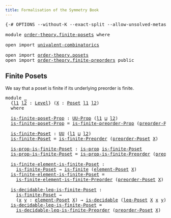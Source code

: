 ```yaml
---
title: Formalisation of the Symmetry Book
---
```


<pre class="Agda"><a id="60" class="Symbol">{-#</a> <a id="64" class="Keyword">OPTIONS</a> <a id="72" class="Pragma">--without-K</a> <a id="84" class="Pragma">--exact-split</a> <a id="98" class="Pragma">--allow-unsolved-metas</a> <a id="121" class="Symbol">#-}</a>

<a id="126" class="Keyword">module</a> <a id="133" href="order-theory.finite-posets.html" class="Module">order-theory.finite-posets</a> <a id="160" class="Keyword">where</a>

<a id="167" class="Keyword">open</a> <a id="172" class="Keyword">import</a> <a id="179" href="univalent-combinatorics.html" class="Module">univalent-combinatorics</a>

<a id="204" class="Keyword">open</a> <a id="209" class="Keyword">import</a> <a id="216" href="order-theory.posets.html" class="Module">order-theory.posets</a>
<a id="236" class="Keyword">open</a> <a id="241" class="Keyword">import</a> <a id="248" href="order-theory.finite-preorders.html" class="Module">order-theory.finite-preorders</a> <a id="278" class="Keyword">public</a>
</pre>
## Finite Posets

We say that a poset is finite if its underlying preorder is finite.

<pre class="Agda"><a id="385" class="Keyword">module</a> <a id="392" href="order-theory.finite-posets.html#392" class="Module">_</a>
  <a id="396" class="Symbol">{</a><a id="397" href="order-theory.finite-posets.html#397" class="Bound">l1</a> <a id="400" href="order-theory.finite-posets.html#400" class="Bound">l2</a> <a id="403" class="Symbol">:</a> <a id="405" href="Agda.Primitive.html#597" class="Postulate">Level</a><a id="410" class="Symbol">}</a> <a id="412" class="Symbol">(</a><a id="413" href="order-theory.finite-posets.html#413" class="Bound">X</a> <a id="415" class="Symbol">:</a> <a id="417" href="order-theory.posets.html#226" class="Function">Poset</a> <a id="423" href="order-theory.finite-posets.html#397" class="Bound">l1</a> <a id="426" href="order-theory.finite-posets.html#400" class="Bound">l2</a><a id="428" class="Symbol">)</a>
  <a id="432" class="Keyword">where</a>

  <a id="441" href="order-theory.finite-posets.html#441" class="Function">is-finite-poset-Prop</a> <a id="462" class="Symbol">:</a> <a id="464" href="foundation-core.propositions.html#1322" class="Function">UU-Prop</a> <a id="472" class="Symbol">(</a><a id="473" href="order-theory.finite-posets.html#397" class="Bound">l1</a> <a id="476" href="Agda.Primitive.html#810" class="Primitive Operator">⊔</a> <a id="478" href="order-theory.finite-posets.html#400" class="Bound">l2</a><a id="480" class="Symbol">)</a>
  <a id="484" href="order-theory.finite-posets.html#441" class="Function">is-finite-poset-Prop</a> <a id="505" class="Symbol">=</a> <a id="507" href="order-theory.finite-preorders.html#455" class="Function">is-finite-preorder-Prop</a> <a id="531" class="Symbol">(</a><a id="532" href="order-theory.posets.html#1256" class="Function">preorder-Poset</a> <a id="547" href="order-theory.finite-posets.html#413" class="Bound">X</a><a id="548" class="Symbol">)</a>

  <a id="553" href="order-theory.finite-posets.html#553" class="Function">is-finite-Poset</a> <a id="569" class="Symbol">:</a> <a id="571" href="Agda.Primitive.html#326" class="Primitive">UU</a> <a id="574" class="Symbol">(</a><a id="575" href="order-theory.finite-posets.html#397" class="Bound">l1</a> <a id="578" href="Agda.Primitive.html#810" class="Primitive Operator">⊔</a> <a id="580" href="order-theory.finite-posets.html#400" class="Bound">l2</a><a id="582" class="Symbol">)</a>
  <a id="586" href="order-theory.finite-posets.html#553" class="Function">is-finite-Poset</a> <a id="602" class="Symbol">=</a> <a id="604" href="order-theory.finite-preorders.html#768" class="Function">is-finite-Preorder</a> <a id="623" class="Symbol">(</a><a id="624" href="order-theory.posets.html#1256" class="Function">preorder-Poset</a> <a id="639" href="order-theory.finite-posets.html#413" class="Bound">X</a><a id="640" class="Symbol">)</a>

  <a id="645" href="order-theory.finite-posets.html#645" class="Function">is-prop-is-finite-Poset</a> <a id="669" class="Symbol">:</a> <a id="671" href="foundation-core.propositions.html#1246" class="Function">is-prop</a> <a id="679" href="order-theory.finite-posets.html#553" class="Function">is-finite-Poset</a>
  <a id="697" href="order-theory.finite-posets.html#645" class="Function">is-prop-is-finite-Poset</a> <a id="721" class="Symbol">=</a> <a id="723" href="order-theory.finite-preorders.html#862" class="Function">is-prop-is-finite-Preorder</a> <a id="750" class="Symbol">(</a><a id="751" href="order-theory.posets.html#1256" class="Function">preorder-Poset</a> <a id="766" href="order-theory.finite-posets.html#413" class="Bound">X</a><a id="767" class="Symbol">)</a>

  <a id="772" href="order-theory.finite-posets.html#772" class="Function">is-finite-element-is-finite-Poset</a> <a id="806" class="Symbol">:</a>
    <a id="812" href="order-theory.finite-posets.html#553" class="Function">is-finite-Poset</a> <a id="828" class="Symbol">→</a> <a id="830" href="univalent-combinatorics.finite-types.html#3732" class="Function">is-finite</a> <a id="840" class="Symbol">(</a><a id="841" href="order-theory.posets.html#640" class="Function">element-Poset</a> <a id="855" href="order-theory.finite-posets.html#413" class="Bound">X</a><a id="856" class="Symbol">)</a>
  <a id="860" href="order-theory.finite-posets.html#772" class="Function">is-finite-element-is-finite-Poset</a> <a id="894" class="Symbol">=</a>
    <a id="900" href="order-theory.finite-preorders.html#994" class="Function">is-finite-element-is-finite-Preorder</a> <a id="937" class="Symbol">(</a><a id="938" href="order-theory.posets.html#1256" class="Function">preorder-Poset</a> <a id="953" href="order-theory.finite-posets.html#413" class="Bound">X</a><a id="954" class="Symbol">)</a>

  <a id="959" href="order-theory.finite-posets.html#959" class="Function">is-decidable-leq-is-finite-Poset</a> <a id="992" class="Symbol">:</a>
    <a id="998" href="order-theory.finite-posets.html#553" class="Function">is-finite-Poset</a> <a id="1014" class="Symbol">→</a>
    <a id="1020" class="Symbol">(</a><a id="1021" href="order-theory.finite-posets.html#1021" class="Bound">x</a> <a id="1023" href="order-theory.finite-posets.html#1023" class="Bound">y</a> <a id="1025" class="Symbol">:</a> <a id="1027" href="order-theory.posets.html#640" class="Function">element-Poset</a> <a id="1041" href="order-theory.finite-posets.html#413" class="Bound">X</a><a id="1042" class="Symbol">)</a> <a id="1044" class="Symbol">→</a> <a id="1046" href="foundation.decidable-types.html#1741" class="Function">is-decidable</a> <a id="1059" class="Symbol">(</a><a id="1060" href="order-theory.posets.html#775" class="Function">leq-Poset</a> <a id="1070" href="order-theory.finite-posets.html#413" class="Bound">X</a> <a id="1072" href="order-theory.finite-posets.html#1021" class="Bound">x</a> <a id="1074" href="order-theory.finite-posets.html#1023" class="Bound">y</a><a id="1075" class="Symbol">)</a>
  <a id="1079" href="order-theory.finite-posets.html#959" class="Function">is-decidable-leq-is-finite-Poset</a> <a id="1112" class="Symbol">=</a>
    <a id="1118" href="order-theory.finite-preorders.html#1137" class="Function">is-decidable-leq-is-finite-Preorder</a> <a id="1154" class="Symbol">(</a><a id="1155" href="order-theory.posets.html#1256" class="Function">preorder-Poset</a> <a id="1170" href="order-theory.finite-posets.html#413" class="Bound">X</a><a id="1171" class="Symbol">)</a>
</pre>